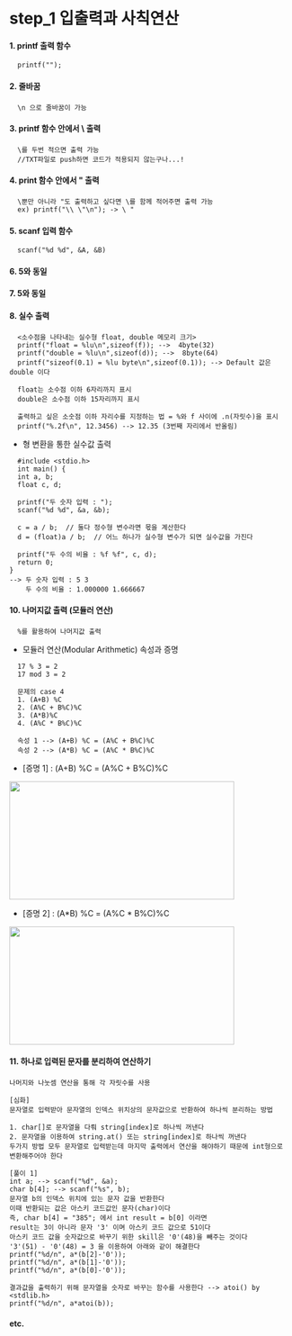 # step_1 입출력과 사칙연산

#### 1. printf 출력 함수
```
  printf("");
```
#### 2. 줄바꿈
```
  \n 으로 줄바꿈이 가능
```
#### 3. printf 함수 안에서 \ 출력
```
  \를 두번 적으면 출력 가능
  //TXT파일로 push하면 코드가 적용되지 않는구나...!
```
#### 4. print 함수 안에서 " 출력
```
  \뿐만 아니라 "도 출력하고 싶다면 \를 함께 적어주면 출력 가능
  ex) printf("\\ \"\n"); -> \ "
```
#### 5. scanf 입력 함수
```
  scanf("%d %d", &A, &B)
```
#### 6. 5와 동일
#### 7. 5와 동일
#### 8. 실수 출력
```
  <소수점을 나타내는 실수형 float, double 메모리 크기>
  printf("float = %lu\n",sizeof(f)); -->  4byte(32)
  printf("double = %lu\n",sizeof(d)); -->  8byte(64)
  printf("sizeof(0.1) = %lu byte\n",sizeof(0.1)); --> Default 값은 double 이다
  
  float는 소수점 이하 6자리까지 표시
  double은 소수점 이하 15자리까지 표시
  
  출력하고 싶은 소숫점 이하 자리수를 지정하는 법 = %와 f 사이에 .n(자릿수)을 표시
  printf("%.2f\n", 12.3456) --> 12.35 (3번째 자리에서 반올림)
```
  * 형 변환을 통한 실수값 출력
```
  #include <stdio.h>
  int main() {
  int a, b;
  float c, d;

  printf("두 숫자 입력 : ");
  scanf("%d %d", &a, &b);

  c = a / b;  // 둘다 정수형 변수라면 몫을 계산한다
  d = (float)a / b;  // 어느 하나가 실수형 변수가 되면 실수값을 가진다

  printf("두 수의 비율 : %f %f", c, d);
  return 0;
}
--> 두 숫자 입력 : 5 3
    두 수의 비율 : 1.000000 1.666667
```
#### 10. 나머지값 출력 (모듈러 연산)
```
  %를 활용하여 나머지값 출력
```
  * 모듈러 연산(Modular Arithmetic) 속성과 증명
```
  17 % 3 = 2
  17 mod 3 = 2
  
  문제의 case 4
  1. (A+B) %C
  2. (A%C + B%C)%C 
  3. (A*B)%C 
  4. (A%C * B%C)%C  
  
  속성 1 --> (A+B) %C = (A%C + B%C)%C
  속성 2 --> (A*B) %C = (A%C * B%C)%C
```
  * [증명 1] : (A+B) %C = (A%C + B%C)%C
<img src="https://user-images.githubusercontent.com/87407504/134110673-cd9f3180-6876-4982-8612-0c16b4f5d704.png" width="400" height="210">

  * [증명 2] : (A*B) %C = (A%C * B%C)%C
<img src="https://user-images.githubusercontent.com/87407504/134111277-c61ab533-68e3-4286-a576-329e90dbb8e2.png" width="400" height="210">

#### 11. 하나로 입력된 문자를 분리하여 연산하기
```
나머지와 나눗셈 연산을 통해 각 자릿수를 사용

[심화]
문자열로 입력받아 문자열의 인덱스 위치상의 문자값으로 반환하여 하나씩 분리하는 방법

1. char[]로 문자열을 다뤄 string[index]로 하나씩 꺼낸다
2. 문자열을 이용하여 string.at() 또는 string[index]로 하나씩 꺼낸다
두가지 방법 모두 문자열로 입력받는데 마지막 출력에서 연산을 해야하기 때문에 int형으로 변환해주어야 한다

[풀이 1]
int a; --> scanf("%d", &a);
char b[4]; --> scanf("%s", b);
문자열 b의 인덱스 위치에 있는 문자 값을 반환한다
이때 반환되는 값은 아스키 코드값인 문자(char)이다
즉, char b[4] = "385"; 에서 int result = b[0] 이라면 
result는 3이 아니라 문자 '3' 이며 아스키 코드 값으로 51이다
아스키 코드 값을 숫자값으로 바꾸기 위한 skill은 '0'(48)을 빼주는 것이다
'3'(51) - '0'(48) = 3 을 이용하여 아래와 같이 해결한다
printf("%d/n", a*(b[2]-'0'));
printf("%d/n", a*(b[1]-'0'));
printf("%d/n", a*(b[0]-'0'));

결과값을 출력하기 위해 문자열을 숫자로 바꾸는 함수를 사용한다 --> atoi() by <stdlib.h>
printf("%d/n", a*atoi(b));
```

#### etc.

